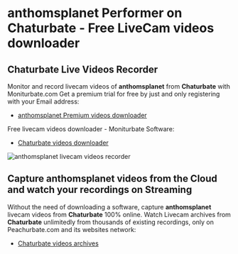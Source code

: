 # anthomsplanet Performer on Chaturbate - Free LiveCam videos downloader

## Chaturbate Live Videos Recorder

Monitor and record livecam videos of **anthomsplanet** from **Chaturbate** with Moniturbate.com
Get a premium trial for free by just and only registering with your Email address:
* [anthomsplanet Premium videos downloader](https://moniturbate.com/request-demo-licence-key.html)

Free livecam videos downloader - Moniturbate Software:
* [Chaturbate videos downloader](https://moniturbate.com/moniturbate-download-software.html)

![anthomsplanet livecam videos recorder](https://peachurnet.com/templates/moniturbate-software.png)


## Capture anthomsplanet videos from the Cloud and watch your recordings on Streaming

Without the need of downloading a software, capture **anthomsplanet** livecam videos from **Chaturbate** 100% online.
Watch Livecam archives from **Chaturbate** unlimitedly from thousands of existing recordings, only on Peachurbate.com and its websites network:
* [Chaturbate videos archives](https://peachurnet.com/)